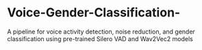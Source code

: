 # Voice-Gender-Classification-
A pipeline for voice activity detection, noise reduction, and gender classification using pre-trained Silero VAD and Wav2Vec2 models
